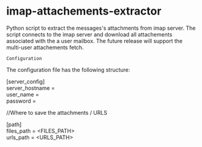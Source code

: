 # imap-attachements-extractor
Python script to extract the messages's attachments from imap server. The script connects to the imap server and download all attachements associated with the a user mailbox. The future release will support the multi-user attachements fetch. 


```````
Configuration
```````

The configuration file has the following structure:

[server_config]  
server_hostname = <MAIL SERVER HOSTNAME>  
user_name = <USERNAME>  
password = <PASSWORD>  

//Where to save the attachments / URLS 

[path]  
files_path = <FILES_PATH>  
urls_path = <URLS_PATH>  

 
